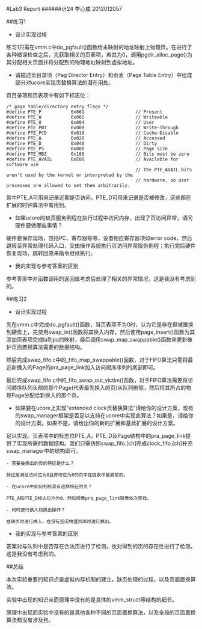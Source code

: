 #Lab3 Report
######计24 李心成 2012012057

##练习1

- 设计实现过程

练习1只需在vmm.c中do_pgfault()函数给未映射的地址映射上物理页。在进行了各种错误检查之后，先获取相关的页表项，若其为0，调用pgdir_alloc_page()为其分配相关页面并将分配到的物理地址映射到虚拟地址。

- 请描述页目录项（Pag Director Entry）和页表（Page Table Entry）中组成部分对ucore实现页替换算法的潜在用处。

页目录项和页表项中有如下标志位：
```
/* page table/directory entry flags */
#define PTE_P           0x001                   // Present
#define PTE_W           0x002                   // Writeable
#define PTE_U           0x004                   // User
#define PTE_PWT         0x008                   // Write-Through
#define PTE_PCD         0x010                   // Cache-Disable
#define PTE_A           0x020                   // Accessed
#define PTE_D           0x040                   // Dirty
#define PTE_PS          0x080                   // Page Size
#define PTE_MBZ         0x180                   // Bits must be zero
#define PTE_AVAIL       0xE00                   // Available for software use
                                                // The PTE_AVAIL bits aren't used by the kernel or interpreted by the
                                                // hardware, so user processes are allowed to set them arbitrarily.
```
其中PTE_A可用来记录近期是否访问，PTE_D可用来记录是否被修改，这些都在扩展的时钟算法中有用到。

- 如果ucore的缺页服务例程在执行过程中访问内存，出现了页访问异常，请问硬件要做哪些事情？

硬件要保存现场，包括PC、寄存器等等，设置相应寄存器项如error code，然后跳转至异常处理代码入口，交由操作系统执行页访问异常服务例程；执行完后硬件恢复现场，跳转回原来指令继续执行。

- 我的实现与参考答案的区别

参考答案中对函数调用的返回值考虑后处理了相关的异常情况，这是我没有考虑到的。


##练习2

- 设计实现过程

先在vmm.c中完成do_pgfault()函数，当页表项不为0时，认为它是存在但被置换到硬盘上，先使用swap_in()函数将其换入内存，然后使用page_insert()函数为其添加页表项完成la到pa的映射，最后调用swap_map_swappable()函数来更新维护页面置换算法需要的数据结构。

然后完成swap_fifo.c中的_fifo_map_swappable()函数，对于FIFO算法只需将最近新换入的Page的pra_page_link加入访问顺序序列的尾部即可。

最后完成swap_fifo.c中的_fifo_swap_out_victim()函数，对于FIFO算法需要将访问顺序队列头部的那个Page(代表最先换入的页)从队列删除，然后将其所占的物理Page分配给新换入的那个页。

- 如果要在ucore上实现"extended clock页替换算法"请给你的设计方案，现有的swap_manager框架是否足以支持在ucore中实现此算法？如果是，请给你的设计方案。如果不是，请给出你的新的扩展和基此扩展的设计方案。

足以实现。页表项中的标志位PTE_A，PTE_D及Page结构中的pra_page_link提供了实现所需的数据结构。我们只需仿照swap_fifo.[ch]完成clock_fifo.[ch]补充swap_manager中的结构即可。

	- 需要被换出的页的特征是什么？

	特征是满足访问位为0且修改位为0的页中在链表中最靠前的。

	- 在ucore中如何判断具有这样特征的页？

	PTE_A和PTE_D标志位均为0，然后顺着pra_page_link链表依次查找。

	- 何时进行换入和换出操作？

	在缺页时进行换入，在没有空闲物理页面时进行换出。

- 我的实现与参考答案的区别

答案对与队列中是否存在合法页进行了检测，也对得到的页的存在性进行了检测，这是我没有考虑到的。


##总结

本次实验重要的知识点是虚拟内存机制的建立，缺页处理的过程，以及页面置换算法。

实验中出现的知识点而原理中没有的是具体的vmm_struct等结构的细节。

原理中出现而实验中没有的是其他各种不同的页面置换算法，以及全局的页面置换算法都没有涉及到。



